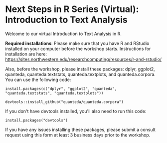 # Next Steps in R Series (Virtual): Introduction to Text Analysis
 
Welcome to our virtual Introduction to Text Analysis in R. 

**Required installations**: Please make sure that you have R and RStudio installed on your computer before the workshop starts. Instructions for installation are here: https://sites.northwestern.edu/researchcomputing/resources/r-and-rstudio/

Also, before the workshop, please install these packages: dplyr, ggplot2, quanteda, quanteda.textstats, quanteda.textplots, and quanteda.corpora. You can use the following code: 

```
install.packages(c("dplyr", "ggplot2", "quanteda", "quanteda.textstats", "quanteda.textplots"))

devtools::install_github("quanteda/quanteda.corpora")
```

If you don't have devtools installed, you'll also need to run this code: 

```
install.packages("devtools")
```

If you have any issues installing these packages, please submit a consult request using this form at least 3 business days prior to the workshop.

